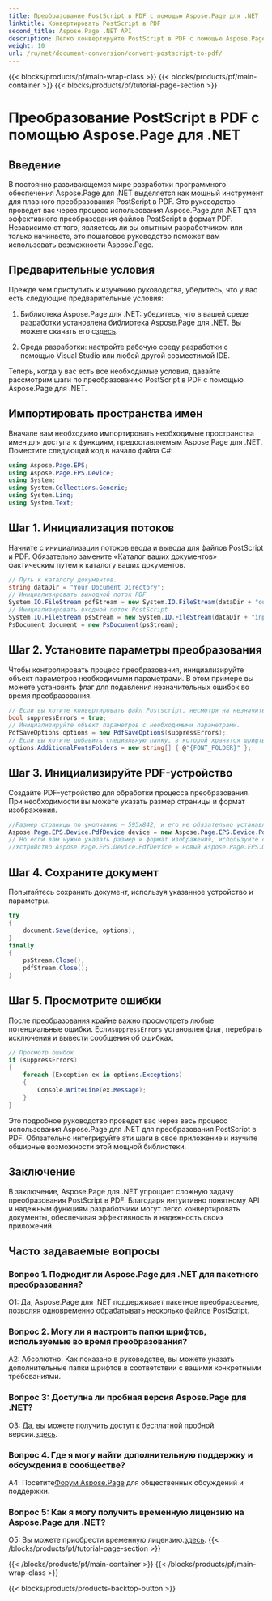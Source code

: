 ```yaml
---
title: Преобразование PostScript в PDF с помощью Aspose.Page для .NET
linktitle: Конвертировать PostScript в PDF
second_title: Aspose.Page .NET API
description: Легко конвертируйте PostScript в PDF с помощью Aspose.Page для .NET. Прочный, надежный и удобный для разработчиков.
weight: 10
url: /ru/net/document-conversion/convert-postscript-to-pdf/
---
```


{{< blocks/products/pf/main-wrap-class >}}
{{< blocks/products/pf/main-container >}}
{{< blocks/products/pf/tutorial-page-section >}}

# Преобразование PostScript в PDF с помощью Aspose.Page для .NET

## Введение

В постоянно развивающемся мире разработки программного обеспечения Aspose.Page для .NET выделяется как мощный инструмент для плавного преобразования PostScript в PDF. Это руководство проведет вас через процесс использования Aspose.Page для .NET для эффективного преобразования файлов PostScript в формат PDF. Независимо от того, являетесь ли вы опытным разработчиком или только начинаете, это пошаговое руководство поможет вам использовать возможности Aspose.Page.

## Предварительные условия

Прежде чем приступить к изучению руководства, убедитесь, что у вас есть следующие предварительные условия:

1.  Библиотека Aspose.Page для .NET: убедитесь, что в вашей среде разработки установлена библиотека Aspose.Page для .NET. Вы можете скачать его с[здесь](https://releases.aspose.com/page/net/).

2. Среда разработки: настройте рабочую среду разработки с помощью Visual Studio или любой другой совместимой IDE.

Теперь, когда у вас есть все необходимые условия, давайте рассмотрим шаги по преобразованию PostScript в PDF с помощью Aspose.Page для .NET.

## Импортировать пространства имен

Вначале вам необходимо импортировать необходимые пространства имен для доступа к функциям, предоставляемым Aspose.Page для .NET. Поместите следующий код в начало файла C#:

```csharp
using Aspose.Page.EPS;
using Aspose.Page.EPS.Device;
using System;
using System.Collections.Generic;
using System.Linq;
using System.Text;
```

## Шаг 1. Инициализация потоков

Начните с инициализации потоков ввода и вывода для файлов PostScript и PDF. Обязательно замените «Каталог ваших документов» фактическим путем к каталогу ваших документов.

```csharp
// Путь к каталогу документов.
string dataDir = "Your Document Directory";
// Инициализировать выходной поток PDF
System.IO.FileStream pdfStream = new System.IO.FileStream(dataDir + "outputPDF_out.pdf", System.IO.FileMode.Create, System.IO.FileAccess.Write);
// Инициализировать входной поток PostScript
System.IO.FileStream psStream = new System.IO.FileStream(dataDir + "input.ps", System.IO.FileMode.Open, System.IO.FileAccess.Read);
PsDocument document = new PsDocument(psStream);
```

## Шаг 2. Установите параметры преобразования

Чтобы контролировать процесс преобразования, инициализируйте объект параметров необходимыми параметрами. В этом примере вы можете установить флаг для подавления незначительных ошибок во время преобразования.

```csharp
// Если вы хотите конвертировать файл Postscript, несмотря на незначительные ошибки, установите этот флаг.
bool suppressErrors = true;
// Инициализируйте объект параметров с необходимыми параметрами.
PdfSaveOptions options = new PdfSaveOptions(suppressErrors);
// Если вы хотите добавить специальную папку, в которой хранятся шрифты. Папка шрифтов по умолчанию в ОС всегда включена.
options.AdditionalFontsFolders = new string[] { @"{FONT_FOLDER}" };
```

## Шаг 3. Инициализируйте PDF-устройство

Создайте PDF-устройство для обработки процесса преобразования. При необходимости вы можете указать размер страницы и формат изображения.

```csharp
//Размер страницы по умолчанию — 595x842, и его не обязательно устанавливать в PdfDevice.
Aspose.Page.EPS.Device.PdfDevice device = new Aspose.Page.EPS.Device.PdfDevice(pdfStream);
// Но если вам нужно указать размер и формат изображения, используйте следующую строку
//Устройство Aspose.Page.EPS.Device.PdfDevice = новый Aspose.Page.EPS.Device.PdfDevice(pdfStream, new System.Drawing.Size(595, 842));
```

## Шаг 4. Сохраните документ

Попытайтесь сохранить документ, используя указанное устройство и параметры.

```csharp
try
{
    document.Save(device, options);
}
finally
{
    psStream.Close();
    pdfStream.Close();
}
```

## Шаг 5. Просмотрите ошибки

 После преобразования крайне важно просмотреть любые потенциальные ошибки. Если`suppressErrors` установлен флаг, перебрать исключения и вывести сообщения об ошибках.

```csharp
// Просмотр ошибок
if (suppressErrors)
{
    foreach (Exception ex in options.Exceptions)
    {
        Console.WriteLine(ex.Message);
    }
}
```

Это подробное руководство проведет вас через весь процесс использования Aspose.Page для .NET для преобразования PostScript в PDF. Обязательно интегрируйте эти шаги в свое приложение и изучите обширные возможности этой мощной библиотеки.

## Заключение

В заключение, Aspose.Page для .NET упрощает сложную задачу преобразования PostScript в PDF. Благодаря интуитивно понятному API и надежным функциям разработчики могут легко конвертировать документы, обеспечивая эффективность и надежность своих приложений.

## Часто задаваемые вопросы

### Вопрос 1. Подходит ли Aspose.Page для .NET для пакетного преобразования?

О1: Да, Aspose.Page для .NET поддерживает пакетное преобразование, позволяя одновременно обрабатывать несколько файлов PostScript.

### Вопрос 2. Могу ли я настроить папки шрифтов, используемые во время преобразования?

А2: Абсолютно. Как показано в руководстве, вы можете указать дополнительные папки шрифтов в соответствии с вашими конкретными требованиями.

### Вопрос 3: Доступна ли пробная версия Aspose.Page для .NET?

 О3: Да, вы можете получить доступ к бесплатной пробной версии.[здесь](https://releases.aspose.com/).

### Вопрос 4. Где я могу найти дополнительную поддержку и обсуждения в сообществе?

 А4: Посетите[Форум Aspose.Page](https://forum.aspose.com/c/page/39) для общественных обсуждений и поддержки.

### Вопрос 5: Как я могу получить временную лицензию на Aspose.Page для .NET?

 О5: Вы можете приобрести временную лицензию.[здесь](https://purchase.aspose.com/temporary-license/).
{{< /blocks/products/pf/tutorial-page-section >}}

{{< /blocks/products/pf/main-container >}}
{{< /blocks/products/pf/main-wrap-class >}}

{{< blocks/products/products-backtop-button >}}
